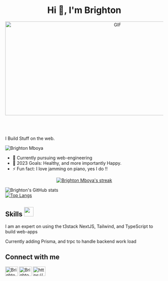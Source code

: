 <!--
**BrightonMboya/BrightonMboya** is a ✨ _special_ ✨ repository because its `README.md` (this file) appears on your GitHub profile.

Here are some ideas to get you started:

- 🔭 I’m currently working on ...
- 🌱 I’m currently learning ...
- 👯 I’m looking to collaborate on ...
- 🤔 I’m looking for help with ...
- 💬 Ask me about ...
- 📫 How to reach me: ...
- ⚡ Fun fact: ...   
-->

<h1 align="center">Hi 👋, I'm Brighton</h1>
<div align="center">
<img height="300" width="700" alt="GIF" align="center" src="https://github.com/Xx-Ashutosh-xX/Xx-Ashutosh-xX/blob/master/assets/208593.gif">
</div>

</br>
</br>
</br>

I Build Stuff on the web. 

<p align="left"> <img src="https://komarev.com/ghpvc/?username=BrightonMboya" alt="Brighton Mboya" /> </p>

- 🌱 Currently pursuing web-engineering
- 🥅 2023 Goals: Healthy, and more importantly Happy.
- ⚡ Fun fact: I love jamming on piano, yes I do !!

<p align="center">
    <a href="https://github.com/BrightonMboya/github-readme-streak-stats">
        <img title="🔥 Get streak stats for your profile at git.io/streak-stats" alt="Brighton Mboya's streak" src="https://github-readme-streak-stats.herokuapp.com/?user=BrightonMboya&theme=black-ice&hide_border=true&stroke=0000&background=060A0CD0"/>
    </a>
</p>

![Brighton's GitHub stats](https://github-readme-stats.vercel.app/api?username=BrightonMboya&show_icons=true&count_private=true&theme=great-gatsby) </br>
[![Top Langs](https://github-readme-stats.vercel.app/api/top-langs/?username=BrightonMboya&theme=great-gatsby&layout=compact)](https://github.com/BrightonMboya)
</br>

## Skills <img src="https://media.giphy.com/media/iY8CRBdQXODJSCERIr/giphy.gif" width="30px">&nbsp; 

<p> I am an expert on using the t3stack NextJS, Tailwind, and TypeScript to build web-apps </p>
<p> Currently adding Prisma, and trpc to handle backend work load </p>

## Connect with me 
<a href="https://www.instagram.com/brighton_mboya/" target="blank"><img align="center" src="https://raw.githubusercontent.com/rahuldkjain/github-profile-readme-generator/master/src/images/icons/Social/instagram.svg" alt="BrightonMboya" height="30" width="40" /></a>
<a href="https://github.com/BrightonMboya" target="blank"><img align="center" src="https://raw.githubusercontent.com/rahuldkjain/github-profile-readme-generator/master/src/images/icons/Social/github.svg" alt="BrightonMboya" height="30" width="40" /></a>
<a href="https://www.linkedin.com/in/brighton-mboya-52b455158/" target="blank"><img align="center" src="https://raw.githubusercontent.com/rahuldkjain/github-profile-readme-generator/master/src/images/icons/Social/linked-in-alt.svg" alt="https://www.linkedin.com/in/brighton-mboya-52b455158/" height="30" width="40" /></a>
    
    

